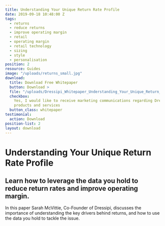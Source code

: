 ```yaml
---
title: Understanding Your Unique Return Rate Profile
date: 2019-09-18 10:48:00 Z
tags:
  - returns
  - reduce returns
  - improve operating margin
  - retail
  - operating margin
  - retail technology
  - sizing
  - style
  - personalisation
position: 2
resource: Guides
image: "/uploads/returns_small.jpg"
download:
  title: Download Free Whitepaper
  button: Download >
  file: "/uploads/Dressipi_Whitepaper_Understanding_Your_Unique_Return_Rate_Profile.pdf"
  checkbox:
    Yes, I would like to receive marketing communications regarding Dressipi
    products and services
  button_class: whitepaper
testimonial:
  action: Download
position-list: 2
layout: download
---
```


# Understanding Your Unique Return Rate Profile

## Learn how to leverage the data you hold to reduce return rates and improve operating margin.

In this paper Sarah McVittie, Co-Founder of Dressipi, discusses the importance of understanding the key drivers behind returns, and how to use the data you hold to tackle the issue.
